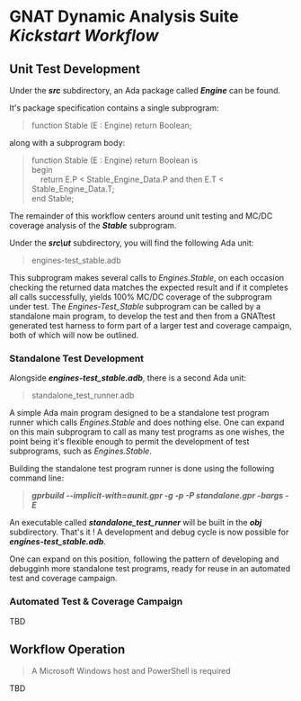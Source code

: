 # **GNAT Dynamic Analysis Suite** <br> ***Kickstart Workflow***

## Unit Test Development

Under the ***src*** subdirectory, an Ada package called ***Engine*** can be found.

It's package specification contains a single subprogram:

> function Stable (E : Engine) return Boolean;

along with a subprogram body:

> function Stable (E : Engine) return Boolean is<br>
> begin<br>
> &nbsp;&nbsp;&nbsp;&nbsp;return E.P < Stable_Engine_Data.P and then E.T < Stable_Engine_Data.T;<br>
> end Stable;

The remainder of this workflow centers around unit testing and MC/DC coverage analysis of the ***Stable*** subprogram.

Under the ***src\ut*** subdirectory, you will find the following Ada unit:

> engines-test_stable.adb

This subprogram makes several calls to *Engines.Stable*, on each occasion checking the returned data matches the expected result and if it completes all calls successfully, yields 100% MC/DC coverage of the subprogram under test. The *Engines-Test_Stable* subprogram can be called by a standalone main program, to develop the test and then from a GNATtest generated test harness to form part of a larger test and coverage campaign, both of which will now be outlined.

### Standalone Test Development

Alongside ***engines-test_stable.adb***, there is a second Ada unit:

> standalone_test_runner.adb

A simple Ada main program designed to be a standalone test program runner which calls *Engines.Stable* and does nothing else. One can expand on this main subprogram to call as many test programs as one wishes, the point being it's flexible enough to permit the development of test subprograms, such as *Engines.Stable*.

Building the standalone test program runner is done using the following command line:

> ***gprbuild --implicit-with=aunit.gpr -g -p -P standalone.gpr -bargs -E***

An executable called ***standalone_test_runner*** will be built in the ***obj*** subdirectory. That's it ! A development and debug cycle is now possible for ***engines-test_stable.adb***.

One can expand on this position, following the pattern of developing and debugginh more standalone test programs, ready for reuse in an automated test and coverage campaign.

### Automated Test & Coverage Campaign

TBD

## Workflow Operation

> A Microsoft Windows host and PowerShell is required

TBD





